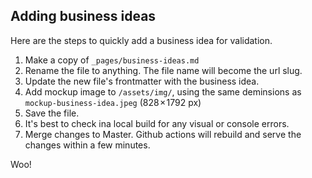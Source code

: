 ## Adding business ideas

Here are the steps to quickly add a business idea for validation.

1. Make a copy of `_pages/business-ideas.md`
2. Rename the file to anything. The file name will become the url slug.
3. Update the new file's frontmatter with the business idea.
4. Add mockup image to `/assets/img/`, using the same deminsions as `mockup-business-idea.jpeg` (828 × 1792 px)
5. Save the file.
6. It's best to check ina local build for any visual or console errors.
7. Merge changes to Master. Github actions will rebuild and serve the changes within a few minutes.

Woo! 